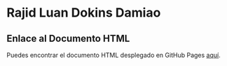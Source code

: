 # Rajid Luan Dokins Damiao
## Enlace al Documento HTML

Puedes encontrar el documento HTML desplegado en GitHub Pages [aquí](https://rjddd.github.io/Practica12-/).
